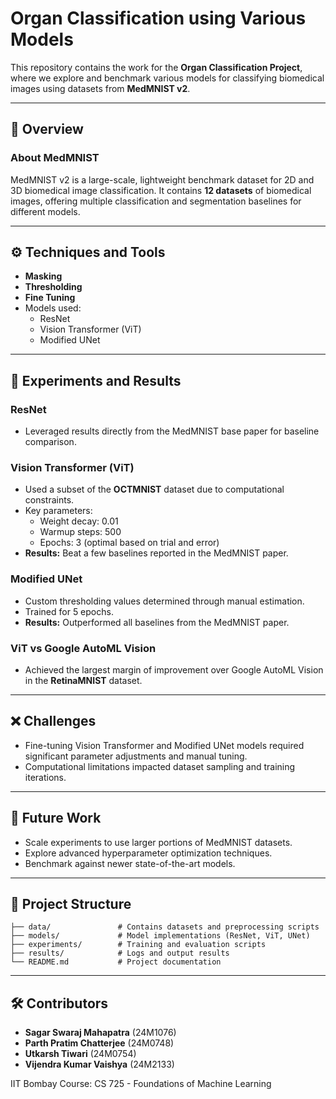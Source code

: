 
# Organ Classification using Various Models

This repository contains the work for the **Organ Classification Project**, where we explore and benchmark various models for classifying biomedical images using datasets from **MedMNIST v2**. 

---

## 📜 Overview

### About MedMNIST
MedMNIST v2 is a large-scale, lightweight benchmark dataset for 2D and 3D biomedical image classification. It contains **12 datasets** of biomedical images, offering multiple classification and segmentation baselines for different models.

---

## ⚙️ Techniques and Tools

- **Masking**
- **Thresholding**
- **Fine Tuning**
- Models used:
  - ResNet
  - Vision Transformer (ViT)
  - Modified UNet

---

## 🔬 Experiments and Results

### ResNet
- Leveraged results directly from the MedMNIST base paper for baseline comparison.

### Vision Transformer (ViT)
- Used a subset of the **OCTMNIST** dataset due to computational constraints.
- Key parameters:
  - Weight decay: 0.01
  - Warmup steps: 500
  - Epochs: 3 (optimal based on trial and error)
- **Results:** Beat a few baselines reported in the MedMNIST paper.

### Modified UNet
- Custom thresholding values determined through manual estimation.
- Trained for 5 epochs.
- **Results:** Outperformed all baselines from the MedMNIST paper.

### ViT vs Google AutoML Vision
- Achieved the largest margin of improvement over Google AutoML Vision in the **RetinaMNIST** dataset.

---

## ❌ Challenges

- Fine-tuning Vision Transformer and Modified UNet models required significant parameter adjustments and manual tuning.
- Computational limitations impacted dataset sampling and training iterations.

---

## 🚀 Future Work

- Scale experiments to use larger portions of MedMNIST datasets.
- Explore advanced hyperparameter optimization techniques.
- Benchmark against newer state-of-the-art models.

---

## 📂 Project Structure

```
├── data/               # Contains datasets and preprocessing scripts
├── models/             # Model implementations (ResNet, ViT, UNet)
├── experiments/        # Training and evaluation scripts
├── results/            # Logs and output results
└── README.md           # Project documentation
```

---

## 🛠️ Contributors

- **Sagar Swaraj Mahapatra** (24M1076)
- **Parth Pratim Chatterjee** (24M0748)
- **Utkarsh Tiwari** (24M0754)
- **Vijendra Kumar Vaishya** (24M2133)

IIT Bombay
Course: CS 725 -  Foundations of Machine Learning
